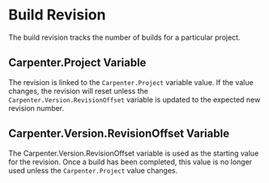 # Build Revision

The build revision tracks the number of builds for a particular project.

## Carpenter.Project Variable

The revision is linked to the `Carpenter.Project` variable value. If the value changes, the revision will reset unless
the `Carpenter.Version.RevisionOffset` variable is updated to the expected new revision number.

## Carpenter.Version.RevisionOffset Variable

The Carpenter.Version.RevisionOffset variable is used as the starting value for the revision. Once a build has been completed, this
value is no longer used unless the `Carpenter.Project` value changes.
